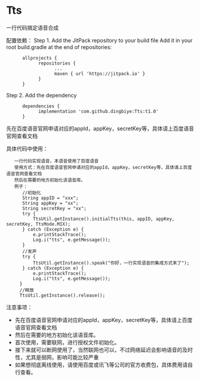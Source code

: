 # Tts
一行代码搞定语音合成

配置依赖：
 Step 1. Add the JitPack repository to your build file
 Add it in your root build.gradle at the end of repositories:
      
          allprojects {
                repositories {
                      ...
                      maven { url 'https://jitpack.io' }
                }
          }

 Step 2. Add the dependency

          dependencies {
                implementation 'com.github.dingbiye:Tts:t1.0'
          }

先在百度语音官网申请对应的appId，appKey，secretKey等，具体请上百度语音官网查看文档

具体代码中使用：
    
       一行代码实现语音，本语音使用了百度语音
       使用方式：先在百度语音官网申请对应的appId，appKey，secretKey等，具体请上百度语音官网查看文档
       然后在需要的地方初始化该语音库。
       例子：
          //初始化
          String appID = "xxx";
          String appKey = "xx";
          String secretKey = "xx";
          try {
              TtsUtil.getInstance().initialTts(this, appID, appKey, secretKey, TtsMode.MIX);
          } catch (Exception e) {
              e.printStackTrace();
              Log.i("tts", e.getMessage());
          }
          //发声
          try {
              TtsUtil.getInstance().speak("你好，一行实现语音的集成方式来了");
          } catch (Exception e) {
              e.printStackTrace();
              Log.i("tts", e.getMessage());
         }
         //释放
         TtsUtil.getInstance().release();
         
注意事项：
  
 *  先在百度语音官网申请对应的appId，appKey，secretKey等，具体请上百度语音官网查看文档
 *  然后在需要的地方初始化该语音库。
 *  首次使用，需要联网，进行授权文件初始化。
 *  接下来就可以断网使用了，当然联网也可以，不过网络延迟会影响语音的及时性，尤其是弱网，影响可能比较严重
 *  如果想彻底离线使用，请使用百度或讯飞等公司的官方收费包，具体费用请自行查看。
 
 
